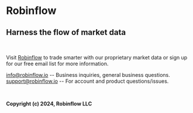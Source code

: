 # Robinflow

## Harness the flow of market data

<br>

Visit [Robinflow](https://robinflow.io/) to trade smarter with our proprietary market data or sign up for our free email list for more information. 

info@robinflow.io -- Business inquiries, general business questions.<br>
support@robinflow.io -- For account and product questions/issues.<br>

<br>

**Copyright (c) 2024, Robinflow LLC**
